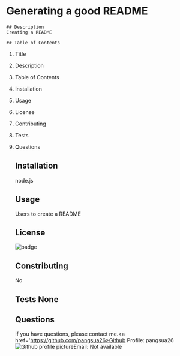 # Generating a good README
    
    ## Description
    Creating a README 

    ## Table of Contents
     
1. Title 
2. Description 
3. Table of Contents 
4. Installation 
5. Usage 
6. License 
7. Contributing 
8. Tests 
9. Questions

    ## Installation
    node.js

    ## Usage
    Users to create a README

    ## License
    <img src='https://img.shields.io/badge/License-ISC-blue' alt='badge'>

    ## Constributing
    No
    ## Tests    None
    ## Questions
    If you have questions, please contact me.<a href='https://github.com/pangsua26>Github Profile: pangsua26</a>
        <img src='https://avatars2.githubusercontent.com/u/62150408?v=4' alt='Github profile picture'>Email: Not available